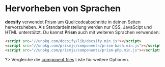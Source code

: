 # Hervorheben von Sprachen

**docsify** verwendet [Prism](https://github.com/PrismJS/prism) um Quellcodeabschnitte in deinen Seiten hervorzuheben. Als Standardeinstellung werden nur CSS, JavaScipt und HTML unterstützt. Du kannst **Prism** auch mit weiteren Sprachen verwenden:

```html
<script src="//unpkg.com/docsify/lib/docsify.min.js"></script>
<script src="//unpkg.com/prismjs/components/prism-bash.min.js"></script>
<script src="//unpkg.com/prismjs/components/prism-php.min.js"></script>
```

?> Vergleiche die [component files](https://github.com/PrismJS/prism/tree/gh-pages/components) Liste für weitere Optionen.
